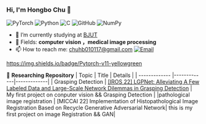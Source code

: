 ### Hi, I'm Hongbo Chu 👋

![PyTorch](https://img.shields.io/badge/PyTorch-%23EE4C2C.svg?style=for-the-badge&logo=PyTorch&logoColor=white)
![Python](https://img.shields.io/badge/python-3670A0?style=for-the-badge&logo=python&logoColor=ffdd54)
![C](https://img.shields.io/badge/c-%2300599C.svg?style=for-the-badge&logo=c&logoColor=white)
![GitHub](https://img.shields.io/badge/github-%23121011.svg?style=for-the-badge&logo=github&logoColor=white)
![NumPy](https://img.shields.io/badge/numpy-%23013243.svg?style=for-the-badge&logo=numpy&logoColor=white)

- 🔭 I’m currently studying at [BJUT](https://www.bjut.edu.cn/)
- 🌱 Fields: **computer vision ，medical image processing**
- 📫 How to reach me: chuhb010117@gmail.com [![Email](https://img.shields.io/badge/-chuhb010117@gmail.com-green?style=flat-square&labelColor=grey&logo=Gmail&logoColor=white&link=mailto:chuhb010117@gmail.com)](chuhb010117@gmail.com)



https://img.shields.io/badge/Pytorch-v11-yellowgreen


:snake: **Researching Repository**
| Topic        | Title           | Details           |
| ------------- |-------------|-------------|
| Grasping Detection      | [[IROS 22] LGPNet: Alleviating A Few Labeled Data and Large-Scale Network Dilemmas in Grasping Detection](https://github.com/TianheWu/LGPNet) |  My first project on conputer vision && Grasping Detection |
|pathological image registration     | [MICCAI 22] Implementation of Histopathological Image Registration Based on Recycle Generative Adversarial Network|  this is my first project on image Registration && GAN|




